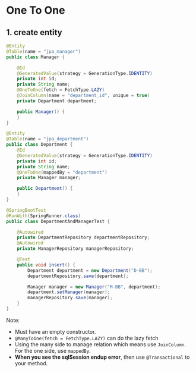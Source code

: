 # One To One

## 1. create entity

```java
@Entity
@Table(name = "jpa_manager")
public class Manager {

    @Id
    @GeneratedValue(strategy = GenerationType.IDENTITY)
    private int id;
    private String name;
    @OneToOne(fetch = FetchType.LAZY)
    @JoinColumn(name = "department_id", unique = true)
    private Department department;

    public Manager() {
    }
}
```

```java
@Entity
@Table(name = "jpa_department")
public class Department {
    @Id
    @GeneratedValue(strategy = GenerationType.IDENTITY)
    private int id;
    private String name;
    @OneToOne(mappedBy = "department")
    private Manager manager;

    public Department() {
    }
}
```

```java
@SpringBootTest
@RunWith(SpringRunner.class)
public class DepartmentAndManagerTest {

    @Autowired
    private DepartmentRepository departmentRepository;
    @Autowired
    private ManagerRepository managerRepository;

    @Test
    public void insert() {
        Department department = new Department("D-BB");
        departmentRepository.save(department);

        Manager manager = new Manager("M-BB", department);
        department.setManager(manager);
        managerRepository.save(manager);
    }
}
```

Note:

-   Must have an empty constructor.
-   `@ManyToOne(fetch = FetchType.LAZY)` can do the lazy fetch
-   Using the many side to manage relation which means use `JoinColumn`. For the one side, use `mappedBy`.
-   **When you see the sqlSession endup error**, then use `@Transactional` to your method.